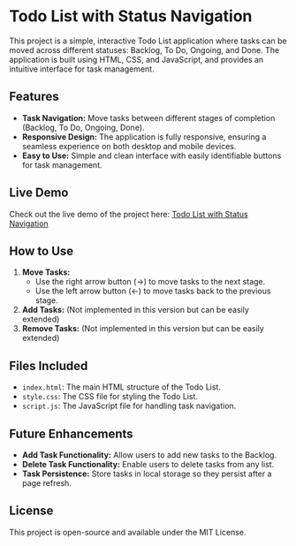 # Todo List with Status Navigation

This project is a simple, interactive Todo List application where tasks can be moved across different statuses: Backlog, To Do, Ongoing, and Done. The application is built using HTML, CSS, and JavaScript, and provides an intuitive interface for task management.

## Features

- **Task Navigation:** Move tasks between different stages of completion (Backlog, To Do, Ongoing, Done).
- **Responsive Design:** The application is fully responsive, ensuring a seamless experience on both desktop and mobile devices.
- **Easy to Use:** Simple and clean interface with easily identifiable buttons for task management.

## Live Demo

Check out the live demo of the project here: [Todo List with Status Navigation](https://laughing0004.github.io/Design-a-Todo-List-with-Status-Navigation/)

## How to Use

1. **Move Tasks:** 
   - Use the right arrow button (→) to move tasks to the next stage.
   - Use the left arrow button (←) to move tasks back to the previous stage.
2. **Add Tasks:** (Not implemented in this version but can be easily extended)
3. **Remove Tasks:** (Not implemented in this version but can be easily extended)

## Files Included

- `index.html`: The main HTML structure of the Todo List.
- `style.css`: The CSS file for styling the Todo List.
- `script.js`: The JavaScript file for handling task navigation.

## Future Enhancements

- **Add Task Functionality:** Allow users to add new tasks to the Backlog.
- **Delete Task Functionality:** Enable users to delete tasks from any list.
- **Task Persistence:** Store tasks in local storage so they persist after a page refresh.

## License

This project is open-source and available under the MIT License.

